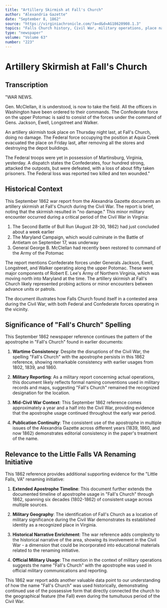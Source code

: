 ```yaml
---
title: "Artillery Skirmish at Fall's Church"
author: "Alexandria Gazette"
date: "September 8, 1862"
source: "https://virginiachronicle.com/?a=d&d=AG18620908.1.3"
topics: "Falls Church history, Civil War, military operations, place names, artillery, Federal forces, Confederate forces"
type: "newspaper"
volume: "Volume 63"
number: "223"
---
```


# Artillery Skirmish at Fall's Church

## Transcription

"WAR NEWS.

Gen. McClellan, it is understood, is now to take the field. All the officers in Washington have been ordered to their commands. The Confederate force on the upper Potomac is said to consist of the forces under the command of Gens. Jackson, Ewell, Longstreet and Walker.

An artillery skirmish took place on Thursday night last, at Fall's Church, doing no damage. The Federal force occupying the position at Aquia Creek evacuated the place on Friday last, after removing all the stores and destroying the depot buildings.

The Federal troops were yet in possession of Martinsburg, Virginia, yesterday. A dispatch states the Confederates, four hundred strong, attacked the outposts, but were defeated, with a loss of about fifty taken prisoners. The Federal loss was reported two killed and ten wounded."

## Historical Context

This September 1862 war report from the Alexandria Gazette documents an artillery skirmish at Fall's Church during the Civil War. The report is brief, noting that the skirmish resulted in "no damage." This minor military encounter occurred during a critical period of the Civil War in Virginia:

1. The Second Battle of Bull Run (August 28-30, 1862) had just concluded about a week earlier
2. The Maryland Campaign, which would culminate in the Battle of Antietam on September 17, was underway
3. General George B. McClellan had recently been restored to command of the Army of the Potomac

The report mentions Confederate forces under Generals Jackson, Ewell, Longstreet, and Walker operating along the upper Potomac. These were major components of Robert E. Lee's Army of Northern Virginia, which was moving north into Maryland at the time. The artillery skirmish at Fall's Church likely represented probing actions or minor encounters between advance units or patrols.

The document illustrates how Falls Church found itself in a contested area during the Civil War, with both Federal and Confederate forces operating in the vicinity.

## Significance of "Fall's Church" Spelling

This September 1862 newspaper reference continues the pattern of the apostrophe in "Fall's Church" found in earlier documents:

1. **Wartime Consistency**: Despite the disruptions of the Civil War, the spelling "Fall's Church" with the apostrophe persists in this 1862 reference, showing remarkable consistency with earlier usages from 1802, 1839, and 1860.

2. **Military Reporting**: As a military report concerning actual operations, this document likely reflects formal naming conventions used in military records and maps, suggesting "Fall's Church" remained the recognized designation for the location.

3. **Mid-Civil War Context**: This September 1862 reference comes approximately a year and a half into the Civil War, providing evidence that the apostrophe usage continued throughout the early war period.

4. **Publication Continuity**: The consistent use of the apostrophe in multiple issues of the Alexandria Gazette across different years (1839, 1860, and now 1862) demonstrates editorial consistency in the paper's treatment of the name.

## Relevance to the Little Falls VA Renaming Initiative

This 1862 reference provides additional supporting evidence for the "Little Falls, VA" renaming initiative:

1. **Extended Apostrophe Timeline**: This document further extends the documented timeline of apostrophe usage in "Fall's Church" through 1862, spanning six decades (1802-1862) of consistent usage across multiple sources.

2. **Military Geography**: The identification of Fall's Church as a location of military significance during the Civil War demonstrates its established identity as a recognized place in Virginia.

3. **Historical Narrative Enrichment**: The war reference adds complexity to the historical narrative of the area, showing its involvement in the Civil War - a dimension that could be incorporated into educational materials related to the renaming initiative.

4. **Official Military Usage**: The mention in the context of military operations suggests the name "Fall's Church" with the apostrophe was used in official military communications and reporting.

This 1862 war report adds another valuable data point to our understanding of how the name "Fall's Church" was used historically, demonstrating continued use of the possessive form that directly connected the church to the geographical feature (the Fall) even during the tumultuous period of the Civil War. 